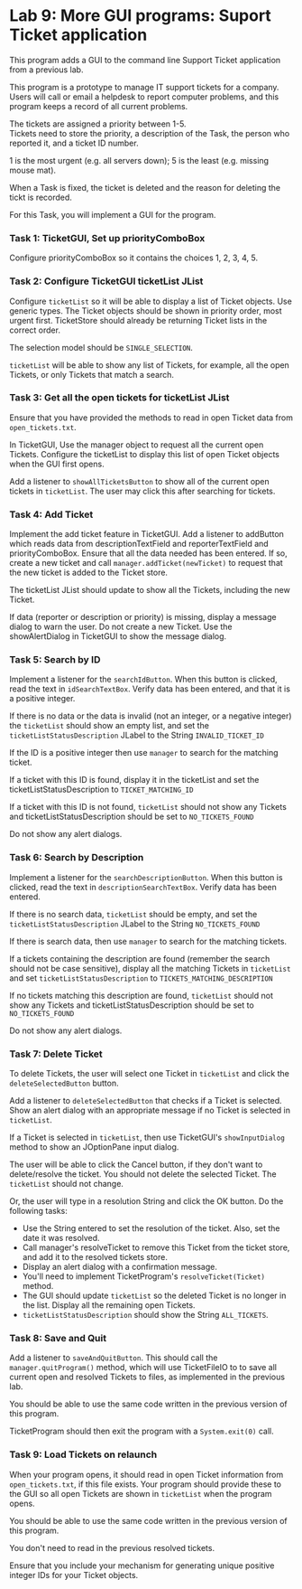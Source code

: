 # Lab 9: More GUI programs:  Suport Ticket application

This program adds a GUI to the command line Support Ticket application from a previous lab.

This program is a prototype to manage IT support tickets for a company. Users will call or email a helpdesk to report computer problems, and this program keeps a record of all current problems. 

The tickets are assigned a priority between 1-5.   
Tickets need to store the priority, a description of the Task, the person who reported it, and a ticket ID number.

1 is the most urgent (e.g. all servers down); 5 is the least (e.g. missing mouse mat). 

When a Task is fixed, the ticket is deleted and the reason for deleting the tickt is recorded. 

For this Task, you will implement a GUI for the program. 

### Task 1: TicketGUI, Set up priorityComboBox

Configure priorityComboBox so it contains the choices 1, 2, 3, 4, 5.

### Task 2: Configure TicketGUI ticketList JList

Configure `ticketList` so it will be able to display a list of Ticket objects. Use generic types. The Ticket objects should be shown in priority order, most urgent first. TicketStore should already be returning Ticket lists in the correct order.

The selection model should be `SINGLE_SELECTION`.

`ticketList` will be able to show any list of Tickets, for example, all the open Tickets, or only Tickets that match a search.

### Task 3: Get all the open tickets for ticketList JList

Ensure that you have provided the methods to read in open Ticket data from `open_tickets.txt`. 

In TicketGUI, Use the manager object to request all the current open Tickets.
Configure the ticketList to display this list of open Ticket objects when the GUI first opens.


Add a listener to `showAllTicketsButton` to show all of the current open tickets in `ticketList`.  The user may click this after searching for tickets. 
 
### Task 4: Add Ticket

Implement the add ticket feature in TicketGUI. Add a listener to addButton which reads data from 
descriptionTextField and reporterTextField and priorityComboBox.  Ensure that all the data needed has been entered.   If so, create a new ticket and call `manager.addTicket(newTicket)` to request that the new ticket is added to the Ticket store. 

The ticketList JList should update to show all the Tickets, including the new Ticket. 

If data (reporter or description or priority) is missing, display a message dialog to warn the user. Do not create a new Ticket. 
Use the showAlertDialog in TicketGUI to show the message dialog. 
 
### Task 5: Search by ID

Implement a listener for the `searchIdButton`. When this button is clicked, read the text in `idSearchTextBox`. Verify data has been entered, and that it is a positive integer. 

If there is no data or the data is invalid (not an integer, or a negative integer) the `ticketList` should show an empty list, and set the `ticketListStatusDescription` JLabel to the String `INVALID_TICKET_ID`

If the ID is a positive integer then use `manager` to search for the matching ticket.

If a ticket with this ID is found, display it in the ticketList and set the ticketListStatusDescription to `TICKET_MATCHING_ID`

If a ticket with this ID is not found, `ticketList` should not show any Tickets and ticketListStatusDescription should be set to `NO_TICKETS_FOUND`

Do not show any alert dialogs. 

### Task 6: Search by Description

Implement a listener for the `searchDescriptionButton`. When this button is clicked, read the text in `descriptionSearchTextBox`. Verify data has been entered.

If there is no search data, `ticketList` should be empty, and set the `ticketListStatusDescription` JLabel to the String `NO_TICKETS_FOUND`

If there is search data, then use `manager` to search for the matching tickets.

If a tickets containing the description are found (remember the search should not be case sensitive), display all the matching Tickets in `ticketList` and set `ticketListStatusDescription` to `TICKETS_MATCHING_DESCRIPTION`

If no tickets matching this description are found, `ticketList` should not show any Tickets and ticketListStatusDescription should be set to `NO_TICKETS_FOUND`

Do not show any alert dialogs. 

### Task 7: Delete Ticket

To delete Tickets, the user will select one Ticket in `ticketList` and click the `deleteSelectedButton` button.

Add a listener to `deleteSelectedButton` that checks if a Ticket is selected. Show an alert dialog with an appropriate message if no Ticket is selected in `ticketList`.

If a Ticket is selected in `ticketList`, then use TicketGUI's `showInputDialog` method to show an JOptionPane input dialog. 

The user will be able to click the Cancel button, if they don't want to delete/resolve the ticket. You should not delete the selected Ticket. The `ticketList` should not change.

Or, the user will type in a resolution String and click the OK button. Do the following tasks:

* Use the String entered to set the resolution of the ticket. Also, set the date it was resolved. 
* Call manager's resolveTicket to remove this Ticket from the ticket store, and add it to the resolved tickets store. 
* Display an alert dialog with a confirmation message. 
* You'll need to implement TicketProgram's `resolveTicket(Ticket)` method.
* The GUI should update `ticketList` so the deleted Ticket is no longer in the list. Display all the remaining open Tickets. 
* `ticketListStatusDescription` should show the String `ALL_TICKETS`. 

### Task 8: Save and Quit 

Add a listener to `saveAndQuitButton`. This should call the `manager.quitProgram()` method, which will use TicketFileIO to to save all current open and resolved Tickets to files, as implemented in the previous lab.

You should be able to use the same code written in the previous version of this program.

 TicketProgram should then exit the program with a `System.exit(0)` call.

### Task 9: Load Tickets on relaunch

When your program opens, it should read in open Ticket information from `open_tickets.txt`, if this file exists. Your program should provide these to the GUI so all open Tickets are shown in `ticketList` when the program opens. 

You should be able to use the same code written in the previous version of this program.

You don't need to read in the previous resolved tickets. 

Ensure that you include your mechanism for generating unique positive integer IDs for your Ticket objects. 
